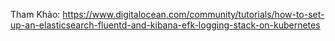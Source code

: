 


Tham Khảo:
https://www.digitalocean.com/community/tutorials/how-to-set-up-an-elasticsearch-fluentd-and-kibana-efk-logging-stack-on-kubernetes
